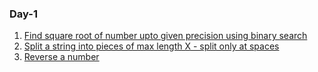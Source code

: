 ### Day-1
1. [Find square root of number upto given precision using binary search](Day-1/a.py)
2. [Split a string into pieces of max length X - split only at spaces](Day-1/b.py)
3. [Reverse a number](Day-1/c.py)